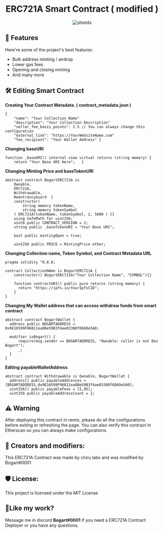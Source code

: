 <h1 align="center" id="title">ERC721A Smart Contract ( modified )</h1>

<p align="center"><img src="https://img.shields.io/github/last-commit/bogartph2022/ERC721A-Smart-Contract" alt="shields"></p>

  
  
<h2>🧐 Features</h2>

Here're some of the project's best features:

*   Bulk address minting / airdrop
*   Lower gas fees
*   Opening and closing minting
*   And many more

<h2>🛠️ Editing Smart Contract</h2>

<b>Creating Your Contract Metadata. ( contract_metadata.json )</b>

```
{   
    "name": "Your Collection Name"   
    "description": "Your Collection Description"   
    "seller_fee_basis_points": 2.5 // You can always change this configuration  
    "external_link": "https://YourWebsiteName.com"   
    "fee_recipient": "Your Wallet Address" }
```

<b>Changing baseURI</b>

```
function _baseURI() internal view virtual returns (string memory) {     
    return "Your Base URI Here";   }
```

<b>Changing Minting Price and baseTokenURI</B>

```
abstract contract BogartERC721A is 
    Ownable,
    ERC721A,
    Withdrawable,
    ReentrancyGuard  {
    constructor(
        string memory tokenName,
        string memory tokenSymbol
    ) ERC721A(tokenName, tokenSymbol, 2, 5000 ) {}
    using SafeMath for uint256;
    uint8 public CONTRACT_VERSION = 2;
    string public _baseTokenURI = "Your Base URI";

    bool public mintingOpen = true;
    
    uint256 public PRICE = MintingPrice ether;
```

<b>Changing Collection name, Token Symbol, and Contract Metadata URL</b>

```
pragma solidity ^0.8.0;

contract CollectionNAme is BogartERC721A {
    constructor() BogartERC721A("Your Collection Name", "SYMBOL"){}

    function contractURI() public pure returns (string memory) {
      return "https://ipfs.io/YourIpfsCID";
    }
}
```

<b>Changing My Wallet address that can access withdraw funds from smart contract</b>

```
abstract contract BogartWallet {
  address public BOGARTADDRESS = 0x9E16599F96811ea8Be59B3f4ae03308f6DA9e5A0;

  modifier isBogart() {
      require(msg.sender == BOGARTADDRESS, "Ownable: caller is not Dev Bogart");
      _;
  }
}
```

<b>Editing payableWalletAddress</b>

```
abstract contract Withdrawable is Ownable, BogartWallet {
  address[] public payableAddresses = [BOGARTADDRESS,0x9E16599F96811ea8Be59B3f4ae03308f6DA9e5A0];
  uint256[] public payableFees = [5,95];
  uint256 public payableAddressCount = 2;
```

<h2>⚠️ Warning</h2>

After deploying this contract in remix, please do all the configurations before exiting or refreshing the page. You can also verify this contract in Etherscan so you can always make configurations.

<h2>🍰 Creators and modifiers:</h2>

This ERC721A Contract was made by chiru labs and was modified by Bogart#0001

<h2>🛡️ License:</h2>

This project is licensed under the MIT License

<h2>💖Like my work?</h2>

Message me in discord <b>Bogart#0001</b> if you need a ERC721A Contract Deployer or you have any questions.